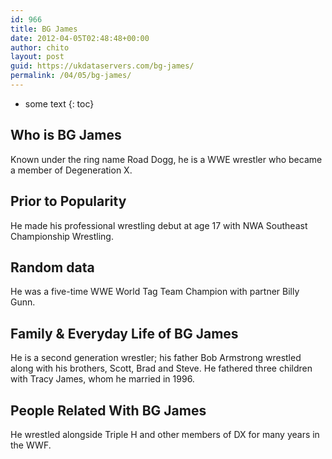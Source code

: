 ```yaml
---
id: 966
title: BG James
date: 2012-04-05T02:48:48+00:00
author: chito
layout: post
guid: https://ukdataservers.com/bg-james/
permalink: /04/05/bg-james/
---
```


* some text
{: toc}


## Who is  BG James
                  
                  
                  
Known under the ring name Road Dogg, he is a WWE wrestler who became a member of Degeneration X.
                  
                
                
                
## Prior to Popularity 
                  
                  
                  
He made his professional wrestling debut at age 17 with NWA Southeast Championship Wrestling.
                  
                
                
                
## Random data 
                  
                  
                  
He was a five-time WWE World Tag Team Champion with partner Billy Gunn.
                  
                
                
                
## Family & Everyday Life of BG James
                  
                  
                  
He is a second generation wrestler; his father Bob Armstrong wrestled along with his brothers, Scott, Brad and Steve. He fathered three children with Tracy James, whom he married in 1996.
                  
                
                
                
## People Related With  BG James
                  
                  
                  
He wrestled alongside Triple H and other members of DX for many years in the WWF.
                  
                
              
            
          
          
          
    
    
  
